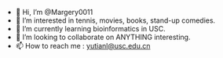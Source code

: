 - 👋 Hi, I’m @Margery0011
- 👀 I’m interested in tennis, movies, books, stand-up comedies.
- 🌱 I’m currently learning bioinformatics in USC.
- 💞️ I’m looking to collaborate on ANYTHING interesting.
- 📫 How to reach me : yutianl@usc.edu.cn

<!---
Margery0011/Margery0011 is a ✨ special ✨ repository because its `README.md` (this file) appears on your GitHub profile.
You can click the Preview link to take a look at your changes.
--->
